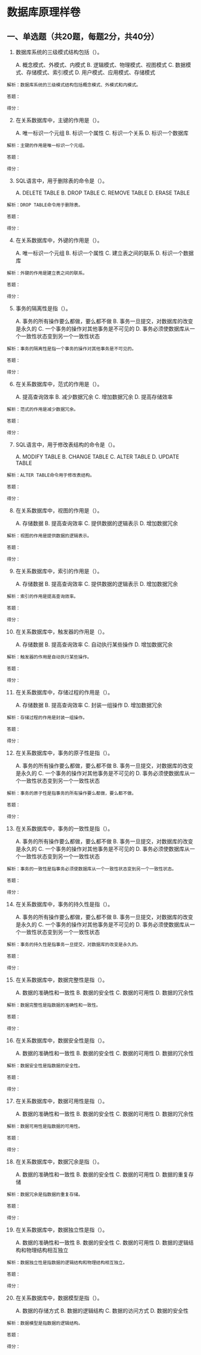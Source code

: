 # 数据库原理样卷

## 一、单选题（共20题，每题2分，共40分）

1. 数据库系统的三级模式结构包括（）。

   A. 概念模式、外模式、内模式
   B. 逻辑模式、物理模式、视图模式
   C. 数据模式、存储模式、索引模式
   D. 用户模式、应用模式、存储模式

```
解析：数据库系统的三级模式结构包括概念模式、外模式和内模式。

答题：

得分：

```

2. 在关系数据库中，主键的作用是（）。

   A. 唯一标识一个元组
   B. 标识一个属性
   C. 标识一个关系
   D. 标识一个数据库

```
解析：主键的作用是唯一标识一个元组。

答题：

得分：

```

3. SQL语言中，用于删除表的命令是（）。

   A. DELETE TABLE
   B. DROP TABLE
   C. REMOVE TABLE
   D. ERASE TABLE

```
解析：DROP TABLE命令用于删除表。

答题：

得分：

```

4. 在关系数据库中，外键的作用是（）。

   A. 唯一标识一个元组
   B. 标识一个属性
   C. 建立表之间的联系
   D. 标识一个数据库

```
解析：外键的作用是建立表之间的联系。

答题：

得分：

```

5. 事务的隔离性是指（）。

   A. 事务的所有操作要么都做，要么都不做
   B. 事务一旦提交，对数据库的改变是永久的
   C. 一个事务的操作对其他事务是不可见的
   D. 事务必须使数据库从一个一致性状态变到另一个一致性状态

```
解析：事务的隔离性是指一个事务的操作对其他事务是不可见的。

答题：

得分：

```

6. 在关系数据库中，范式的作用是（）。

   A. 提高查询效率
   B. 减少数据冗余
   C. 增加数据冗余
   D. 提高存储效率

```
解析：范式的作用是减少数据冗余。

答题：

得分：

```

7. SQL语言中，用于修改表结构的命令是（）。

   A. MODIFY TABLE
   B. CHANGE TABLE
   C. ALTER TABLE
   D. UPDATE TABLE

```
解析：ALTER TABLE命令用于修改表结构。

答题：

得分：

```

8. 在关系数据库中，视图的作用是（）。

   A. 存储数据
   B. 提高查询效率
   C. 提供数据的逻辑表示
   D. 增加数据冗余

```
解析：视图的作用是提供数据的逻辑表示。

答题：

得分：

```

9. 在关系数据库中，索引的作用是（）。

   A. 存储数据
   B. 提高查询效率
   C. 提供数据的逻辑表示
   D. 增加数据冗余

```
解析：索引的作用是提高查询效率。

答题：

得分：

```

10. 在关系数据库中，触发器的作用是（）。

    A. 存储数据
    B. 提高查询效率
    C. 自动执行某些操作
    D. 增加数据冗余

```
解析：触发器的作用是自动执行某些操作。

答题：

得分：

```

11. 在关系数据库中，存储过程的作用是（）。

    A. 存储数据
    B. 提高查询效率
    C. 封装一组操作
    D. 增加数据冗余

```
解析：存储过程的作用是封装一组操作。

答题：

得分：

```

12. 在关系数据库中，事务的原子性是指（）。

    A. 事务的所有操作要么都做，要么都不做
    B. 事务一旦提交，对数据库的改变是永久的
    C. 一个事务的操作对其他事务是不可见的
    D. 事务必须使数据库从一个一致性状态变到另一个一致性状态

```
解析：事务的原子性是指事务的所有操作要么都做，要么都不做。

答题：

得分：

```

13. 在关系数据库中，事务的一致性是指（）。

    A. 事务的所有操作要么都做，要么都不做
    B. 事务一旦提交，对数据库的改变是永久的
    C. 一个事务的操作对其他事务是不可见的
    D. 事务必须使数据库从一个一致性状态变到另一个一致性状态

```
解析：事务的一致性是指事务必须使数据库从一个一致性状态变到另一个一致性状态。

答题：

得分：

```

14. 在关系数据库中，事务的持久性是指（）。

    A. 事务的所有操作要么都做，要么都不做
    B. 事务一旦提交，对数据库的改变是永久的
    C. 一个事务的操作对其他事务是不可见的
    D. 事务必须使数据库从一个一致性状态变到另一个一致性状态

```
解析：事务的持久性是指事务一旦提交，对数据库的改变是永久的。

答题：

得分：

```

15. 在关系数据库中，数据完整性是指（）。

    A. 数据的准确性和一致性
    B. 数据的安全性
    C. 数据的可用性
    D. 数据的冗余性

```
解析：数据完整性是指数据的准确性和一致性。

答题：

得分：

```

16. 在关系数据库中，数据安全性是指（）。

    A. 数据的准确性和一致性
    B. 数据的安全性
    C. 数据的可用性
    D. 数据的冗余性

```
解析：数据安全性是指数据的安全性。

答题：

得分：

```

17. 在关系数据库中，数据可用性是指（）。

    A. 数据的准确性和一致性
    B. 数据的安全性
    C. 数据的可用性
    D. 数据的冗余性

```
解析：数据可用性是指数据的可用性。

答题：

得分：

```

18. 在关系数据库中，数据冗余是指（）。

    A. 数据的准确性和一致性
    B. 数据的安全性
    C. 数据的可用性
    D. 数据的重复存储

```
解析：数据冗余是指数据的重复存储。

答题：

得分：

```

19. 在关系数据库中，数据独立性是指（）。

    A. 数据的准确性和一致性
    B. 数据的安全性
    C. 数据的可用性
    D. 数据的逻辑结构和物理结构相互独立

```
解析：数据独立性是指数据的逻辑结构和物理结构相互独立。

答题：

得分：

```

20. 在关系数据库中，数据模型是指（）。

    A. 数据的存储方式
    B. 数据的逻辑结构
    C. 数据的访问方式
    D. 数据的安全性

```
解析：数据模型是指数据的逻辑结构。

答题：

得分：
